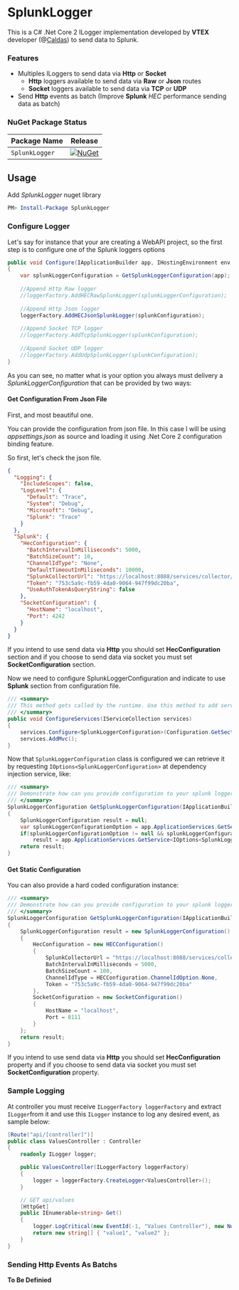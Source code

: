 # SplunkLogger
This is a C# .Net Core 2 ILogger implementation developed by **VTEX** developer (@[Caldas](https://github.com/Caldas)) to send data to Splunk.

### Features

* Multiples ILoggers to send data via **Http** or **Socket**
  * **Http** loggers available to send data via **Raw** or **Json** routes
  * **Socket** loggers available to send data via **TCP** or **UDP**
* Send **Http** events as batch (Improve **Splunk** *HEC* performance sending data as batch)

### NuGet Package Status

| Package Name                   | Release |
|--------------------------------|-----------------|
| `SplunkLogger`         | [![NuGet](https://img.shields.io/nuget/v/SplunkLogger.svg)](https://www.nuget.org/packages/SplunkLogger/) |

## Usage

Add *SplunkLogger* nuget library
```powershell
PM> Install-Package SplunkLogger
```

### Configure Logger

Let's say for instance that your are creating a WebAPI project, so the first step is to configure one of the Splunk loggers options
```csharp
public void Configure(IApplicationBuilder app, IHostingEnvironment env, ILoggerFactory loggerFactory)
{
    var splunkLoggerConfiguration = GetSplunkLoggerConfiguration(app);
    
    //Append Http Raw logger 
    //loggerFactory.AddHECRawSplunkLogger(splunkLoggerConfiguration);
    
    //Append Http Json logger
    loggerFactory.AddHECJsonSplunkLogger(splunkConfiguration);
    
    //Append Socket TCP logger
    //loggerFactory.AddTcpSplunkLogger(splunkConfiguration);
    
    //Append Socket UDP logger
    //loggerFactory.AddUdpSplunkLogger(splunkConfiguration);
}
```

As you can see, no matter what is your option you always must delivery a *SplunkLoggerConfiguration* that can be provided by two ways:

#### Get Configuration From Json File

First, and most beautiful one. 

You can provide the configuration from json file. In this case I will be using *appsettings.json* as source and loading it using .Net Core 2 configuration binding feature.

So first, let's check the json file. 
```json
{
  "Logging": {
    "IncludeScopes": false,
    "LogLevel": {
      "Default": "Trace",
      "System": "Debug",
      "Microsoft": "Debug",
      "Splunk": "Trace"
    }
  },
  "Splunk": {
    "HecConfiguration": {
      "BatchIntervalInMilliseconds": 5000,
      "BatchSizeCount": 10,
      "ChannelIdType": "None",
      "DefaultTimeoutInMiliseconds": 10000,
      "SplunkCollectorUrl": "https://localhost:8088/services/collector/",
      "Token": "753c5a9c-fb59-4da0-9064-947f99dc20ba",
      "UseAuthTokenAsQueryString": false
    },
    "SocketConfiguration": {
      "HostName": "localhost",
      "Port": 4242
    }
  }
}
```

If you intend to use send data via **Http** you should set **HecConfiguration** section and if you choose to send data via socket you must set **SocketConfiguration** section.

Now we need to configure SplunkLoggerConfiguration and indicate to use **Splunk** section from configuration file.
```csharp
/// <summary>
/// This method gets called by the runtime. Use this method to add services to the container.
/// </summary>
public void ConfigureServices(IServiceCollection services)
{
    services.Configure<SplunkLoggerConfiguration>(Configuration.GetSection("Splunk"));
    services.AddMvc();
}
```

Now that `SplunkLoggerConfiguration` class is configured we can retrieve it by requesting `IOptions<SplunkLoggerConfiguration>` at dependency injection service, like:
```csharp
/// <summary>
/// Demonstrate how can you provide configuration to your splunk logger addapter(s) 
/// </summary>
SplunkLoggerConfiguration GetSplunkLoggerConfiguration(IApplicationBuilder app)
{
    SplunkLoggerConfiguration result = null;
    var splunkLoggerConfigurationOption = app.ApplicationServices.GetService<IOptions<SplunkLoggerConfiguration>>();
    if(splunkLoggerConfigurationOption != null && splunkLoggerConfigurationOption.Value != null)
        result = app.ApplicationServices.GetService<IOptions<SplunkLoggerConfiguration>>().Value;
    return result;
}
```

#### Get Static Configuration

You can also provide a hard coded configuration instance:

```csharp
/// <summary>
/// Demonstrate how can you provide configuration to your splunk logger addapter(s) 
/// </summary>
SplunkLoggerConfiguration GetSplunkLoggerConfiguration(IApplicationBuilder app)
{
    SplunkLoggerConfiguration result = new SplunkLoggerConfiguration()
    {
        HecConfiguration = new HECConfiguration()
        {
            SplunkCollectorUrl = "https://localhost:8088/services/collector",
            BatchIntervalInMilliseconds = 5000,
            BatchSizeCount = 100,
            ChannelIdType = HECConfiguration.ChannelIdOption.None,
            Token = "753c5a9c-fb59-4da0-9064-947f99dc20ba"
        },
        SocketConfiguration = new SocketConfiguration()
        {
            HostName = "localhost",
            Port = 8111
        }
    };
    return result;
}
```

If you intend to use send data via **Http** you should set **HecConfiguration** property and if you choose to send data via socket you must set **SocketConfiguration** property.
 
### Sample Logging 

At controller you must receive `ILoggerFactory loggerFactory` and extract `ILogger`from it and use this `ILogger` instance to log any desired event, as sample below:

```csharp
[Route("api/[controller]")]
public class ValuesController : Controller
{
    readonly ILogger logger;

    public ValuesController(ILoggerFactory loggerFactory)
    {
        logger = loggerFactory.CreateLogger<ValuesController>();
    }

    // GET api/values
    [HttpGet]
    public IEnumerable<string> Get()
    {
        logger.LogCritical(new EventId(-1, "Values Controller"), new NotImplementedException(), "Error on GET api/values route");
        return new string[] { "value1", "value2" };
    }
}
```

### Sending Http Events As Batchs

**To Be Definied**

